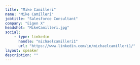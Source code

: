 ```yaml
---
title: "Mike Camilleri"
name: "Mike Camilleri"
jobtitle: "Salesforce Consultant"
company: "Eigen X"
headshot: "MikeCamilleri.jpg"
social:
    - type: linkedin
      handle: "michaelcamilleri1"
      url: "https://www.linkedin.com/in/michaelcamilleri1/"
layout: speaker
description: ""
---
```


